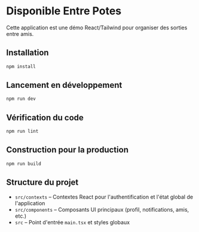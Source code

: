 # Disponible Entre Potes

Cette application est une démo React/Tailwind pour organiser des sorties entre amis.

## Installation

```bash
npm install
```

## Lancement en développement

```bash
npm run dev
```

## Vérification du code

```bash
npm run lint
```

## Construction pour la production

```bash
npm run build
```

## Structure du projet

- `src/contexts` – Contextes React pour l'authentification et l'état global de l'application
- `src/components` – Composants UI principaux (profil, notifications, amis, etc.)
- `src` – Point d'entrée `main.tsx` et styles globaux

